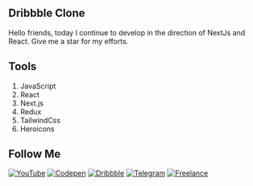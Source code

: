 ## Dribbble Clone
Hello friends, today I continue to develop in the direction of NextJs and React. Give me a star for my efforts.

## Tools
1. JavaScript
2. React 
3. Next.js
4. Redux
5. TailwindCss
6. Heroicons

## Follow Me
[![YouTube](https://img.shields.io/badge/-YouTube-090909?style=for-the-badge&logo=youtube&logoColor=FF0000)](https://www.youtube.com/channel/UCpSg_NBPjrI5c-g1BPFWg_w)
[![Codepen](https://img.shields.io/badge/-Codepen-090909?style=for-the-badge&logo=codepen)](https://codepen.io/STAPE)
[![Dribbble](https://img.shields.io/badge/-Dribbble-090909?style=for-the-badge&logo=dribbble)](https://dribbble.com/STAPE-Web)
[![Telegram](https://img.shields.io/badge/-Telegram-090909?style=for-the-badge&logo=telegram)](https://t.me/+Hfd2Syn-En1lNmVi)
[![Freelance](https://img.shields.io/badge/-Freelance-090909?style=for-the-badge&logo=kwork)](https://kwork.ru/user/kirill_kirilenko)
